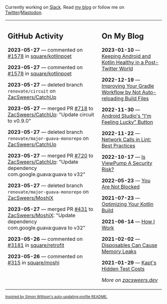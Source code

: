 Currently working on [Slack](https://slack.com/). Read [my blog](https://zacsweers.dev/) or follow me on [Twitter](https://twitter.com/ZacSweers)/[Mastodon](https://hachyderm.io/@ZacSweers).

<table><tr><td valign="top" width="60%">

## GitHub Activity
<!-- githubActivity starts -->
**2023-05-27** — commented on [#1578](https://github.com/square/kotlinpoet/issues/1578#issuecomment-1565422793) in [square/kotlinpoet](https://github.com/square/kotlinpoet)

**2023-05-27** — commented on [#1578](https://github.com/square/kotlinpoet/issues/1578#issuecomment-1565421651) in [square/kotlinpoet](https://github.com/square/kotlinpoet)

**2023-05-27** — deleted branch `renovate/circuit` on [ZacSweers/CatchUp](https://github.com/ZacSweers/CatchUp)

**2023-05-27** — merged PR [#718](https://github.com/ZacSweers/CatchUp/pull/718) to [ZacSweers/CatchUp](https://github.com/ZacSweers/CatchUp): "Update circuit to v0.9.0"

**2023-05-27** — deleted branch `renovate/major-guava-monorepo` on [ZacSweers/CatchUp](https://github.com/ZacSweers/CatchUp)

**2023-05-27** — merged PR [#720](https://github.com/ZacSweers/CatchUp/pull/720) to [ZacSweers/CatchUp](https://github.com/ZacSweers/CatchUp): "Update dependency com.google.guava:guava to v32"

**2023-05-27** — deleted branch `renovate/major-guava-monorepo` on [ZacSweers/MoshiX](https://github.com/ZacSweers/MoshiX)

**2023-05-27** — merged PR [#431](https://github.com/ZacSweers/MoshiX/pull/431) to [ZacSweers/MoshiX](https://github.com/ZacSweers/MoshiX): "Update dependency com.google.guava:guava to v32"

**2023-05-26** — commented on [#3181](https://github.com/square/retrofit/issues/3181#issuecomment-1564857698) in [square/retrofit](https://github.com/square/retrofit)

**2023-05-26** — commented on [#315](https://github.com/square/moshi/issues/315#issuecomment-1564857223) in [square/moshi](https://github.com/square/moshi)
<!-- githubActivity ends -->
</td><td valign="top" width="40%">

## On My Blog
<!-- blog starts -->
**2023-01-10** — [Keeping Android and Kotlin Healthy in a Post-Twitter World](https://www.zacsweers.dev/keeping-android-healthy/)

**2022-12-19** — [Improving Your Gradle Workflow by Not Auto-reloading Build Files](https://www.zacsweers.dev/improving-your-workflow-by-not-auto-reloading-build-files/)

**2022-11-30** — [Android Studio's "I'm Feeling Lucky" Button](https://www.zacsweers.dev/android-studios-im-feeling-lucky-button/)

**2022-11-22** — [Network Calls in Lint: Best Practices](https://www.zacsweers.dev/network-calls-in-lint-best-practices/)

**2022-10-17** — [Is ViewPump A Security Risk?](https://www.zacsweers.dev/is-viewpump-a-security-risk/)

**2022-05-23** — [You Are Not Blocked](https://www.zacsweers.dev/you-are-not-blocked/)

**2021-07-23** — [Optimizing Your Kotlin Build](https://www.zacsweers.dev/optimizing-your-kotlin-build/)

**2021-06-14** — [How I Work](https://www.zacsweers.dev/how-i-work/)

**2021-02-02** — [Disposables Can Cause Memory Leaks](https://www.zacsweers.dev/disposables-can-cause-memory-leaks/)

**2021-01-29** — [Kapt's Hidden Test Costs](https://www.zacsweers.dev/kapts-hidden-test-costs/)
<!-- blog ends -->
_More on [zacsweers.dev](https://zacsweers.dev/)_
</td></tr></table>

<sub><a href="https://simonwillison.net/2020/Jul/10/self-updating-profile-readme/">Inspired by Simon Willison's auto-updating profile README.</a></sub>
